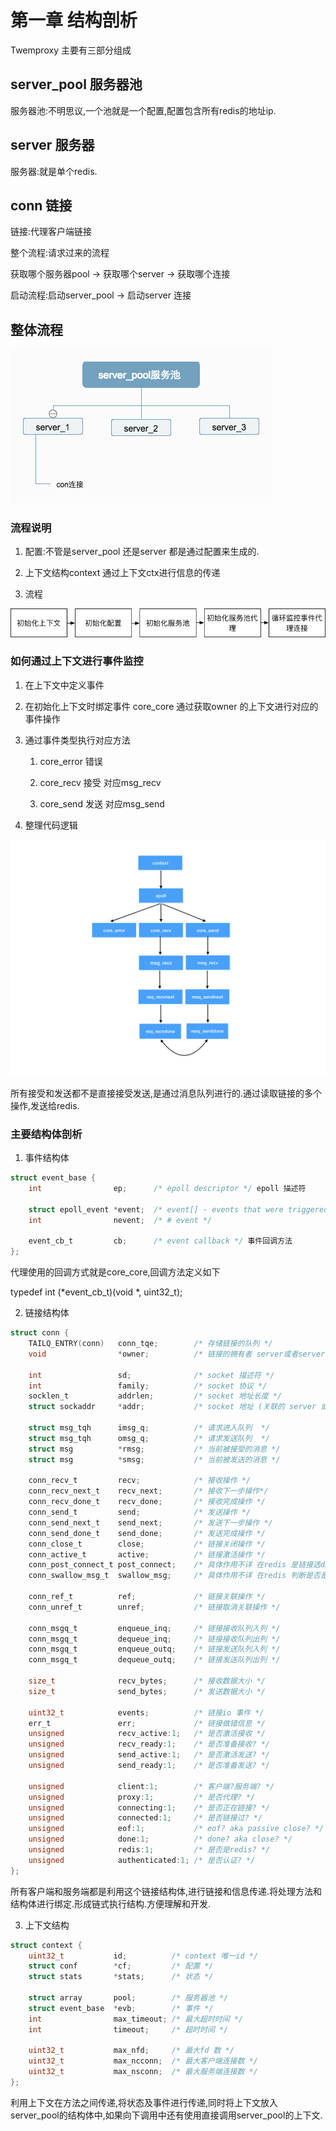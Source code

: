 # 第一章 结构剖析

Twemproxy 主要有三部分组成

## server_pool 服务器池

服务器池:不明思议,一个池就是一个配置,配置包含所有redis的地址ip.

## server 服务器

服务器:就是单个redis.

## conn 链接

链接:代理客户端链接

整个流程:请求过来的流程

获取哪个服务器pool -> 获取哪个server -> 获取哪个连接

启动流程:启动server_pool -> 启动server 连接

## 整体流程

![Image5](./../static/image/server_pool服务池.png "整体流程")

### 流程说明

1. 配置:不管是server_pool 还是server 都是通过配置来生成的.

2. 上下文结构context 通过上下文ctx进行信息的传递

3. 流程

![Image5](./../static/image/twemproxy_flow.png "整体流程")

### 如何通过上下文进行事件监控

1. 在上下文中定义事件

2. 在初始化上下文时绑定事件 core_core 通过获取owner 的上下文进行对应的事件操作

3. 通过事件类型执行对应方法

    1. core_error 错误

    2. core_recv  接受  对应msg_recv

    3. core_send  发送  对应msg_send

4. 整理代码逻辑

![Image5](./../static/image/twemproxy_code_flow.jpeg "代码流程")

所有接受和发送都不是直接接受发送,是通过消息队列进行的.通过读取链接的多个操作,发送给redis.

### 主要结构体剖析

1. 事件结构体

``` c
struct event_base {
    int                ep;      /* epoll descriptor */ epoll 描述符

    struct epoll_event *event;  /* event[] - events that were triggered */
    int                nevent;  /* # event */

    event_cb_t         cb;      /* event callback */ 事件回调方法
};
```

代理使用的回调方式就是core_core,回调方法定义如下

typedef int (*event_cb_t)(void *, uint32_t);

2. 链接结构体

``` c
struct conn {
    TAILQ_ENTRY(conn)   conn_tqe;        /* 存储链接的队列 */
    void                *owner;          /* 链接的拥有者 server或者server pool */

    int                 sd;              /* socket 描述符 */
    int                 family;          /* socket 协议 */
    socklen_t           addrlen;         /* socket 地址长度 */
    struct sockaddr     *addr;           /* socket 地址 (关联的 server 或者 server_pool) */

    struct msg_tqh      imsg_q;          /* 请求进入队列  */
    struct msg_tqh      omsg_q;          /* 请求发送队列  */
    struct msg          *rmsg;           /* 当前被接受的消息 */
    struct msg          *smsg;           /* 当前被发送的消息 */

    conn_recv_t         recv;            /* 接收操作 */
    conn_recv_next_t    recv_next;       /* 接收下一步操作*/
    conn_recv_done_t    recv_done;       /* 接收完成操作 */
    conn_send_t         send;            /* 发送操作 */
    conn_send_next_t    send_next;       /* 发送下一步操作 */
    conn_send_done_t    send_done;       /* 发送完成操作 */
    conn_close_t        close;           /* 链接关闭操作 */
    conn_active_t       active;          /* 链接激活操作 */
    conn_post_connect_t post_connect;    /* 具体作用不详 在redis 是链接选db memencahe 啥也不做*/
    conn_swallow_msg_t  swallow_msg;     /* 具体作用不详 在redis 判断是否是链接db memencahe 啥也不做 */

    conn_ref_t          ref;             /* 链接关联操作 */
    conn_unref_t        unref;           /* 链接取消关联操作 */

    conn_msgq_t         enqueue_inq;     /* 链接接收队列入列 */
    conn_msgq_t         dequeue_inq;     /* 链接接收队列出列 */
    conn_msgq_t         enqueue_outq;    /* 链接发送队列入列 */
    conn_msgq_t         dequeue_outq;    /* 链接发送队列出列 */

    size_t              recv_bytes;      /* 接收数据大小 */
    size_t              send_bytes;      /* 发送数据大小 */

    uint32_t            events;          /* 链接io 事件 */
    err_t               err;             /* 链接做错信息 */
    unsigned            recv_active:1;   /* 是否激活接收 */
    unsigned            recv_ready:1;    /* 是否准备接收? */
    unsigned            send_active:1;   /* 是否激活发送? */
    unsigned            send_ready:1;    /* 是否准备发送? */

    unsigned            client:1;        /* 客户端?服务端? */
    unsigned            proxy:1;         /* 是否代理? */
    unsigned            connecting:1;    /* 是否正在链接? */
    unsigned            connected:1;     /* 是否链接过? */
    unsigned            eof:1;           /* eof? aka passive close? */
    unsigned            done:1;          /* done? aka close? */
    unsigned            redis:1;         /* 是否是redis? */
    unsigned            authenticated:1; /* 是否认证? */
};
```

所有客户端和服务端都是利用这个链接结构体,进行链接和信息传递.将处理方法和结构体进行绑定.形成链式执行结构.方便理解和开发.

3. 上下文结构

``` c
struct context {
    uint32_t           id;          /* context 唯一id */
    struct conf        *cf;         /* 配置 */
    struct stats       *stats;      /* 状态 */

    struct array       pool;        /* 服务器池 */
    struct event_base  *evb;        /* 事件 */
    int                max_timeout; /* 最大超时时间 */
    int                timeout;     /* 超时时间 */

    uint32_t           max_nfd;     /* 最大fd 数 */
    uint32_t           max_ncconn;  /* 最大客户端连接数 */
    uint32_t           max_nsconn;  /* 最大服务端连接数 */
};

```

利用上下文在方法之间传递,将状态及事件进行传递,同时将上下文放入server_pool的结构体中,如果向下调用中还有使用直接调用server_pool的上下文.
